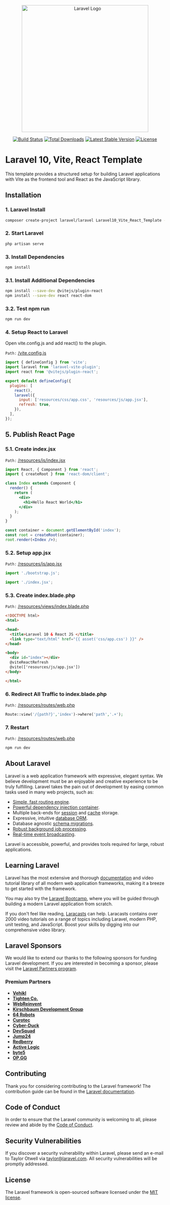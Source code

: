 <p align="center"><a href="https://laravel.com" target="_blank"><img src="https://raw.githubusercontent.com/laravel/art/master/logo-lockup/5%20SVG/2%20CMYK/1%20Full%20Color/laravel-logolockup-cmyk-red.svg" width="400" alt="Laravel Logo"></a></p>

<p align="center">
<a href="https://github.com/laravel/framework/actions"><img src="https://github.com/laravel/framework/workflows/tests/badge.svg" alt="Build Status"></a>
<a href="https://packagist.org/packages/laravel/framework"><img src="https://img.shields.io/packagist/dt/laravel/framework" alt="Total Downloads"></a>
<a href="https://packagist.org/packages/laravel/framework"><img src="https://img.shields.io/packagist/v/laravel/framework" alt="Latest Stable Version"></a>
<a href="https://packagist.org/packages/laravel/framework"><img src="https://img.shields.io/packagist/l/laravel/framework" alt="License"></a>
</p>

# Laravel 10, Vite, React Template

This template provides a structured setup for building Laravel applications with Vite as the frontend tool and React as the JavaScript library.

## Installation

### 1. Laravel Install

```bash
composer create-project laravel/laravel Laravel10_Vite_React_Template --prefer-dist
```

### 2. Start Laravel

```bash
php artisan serve
```

### 3. Install Dependencies

```bash
npm install
```

### 3.1. Install Additional Dependencies

```bash
npm install --save-dev @vitejs/plugin-react
npm install --save-dev react react-dom
```

### 3.2. Test npm run

```bash
npm run dev
```

### 4. Setup React to Laravel

Open vite.config.js and add react() to the plugin.

`Path:` [/vite.config.js]()

```javascript
import { defineConfig } from 'vite';
import laravel from 'laravel-vite-plugin';
import react from '@vitejs/plugin-react';

export default defineConfig({
  plugins: [
    react(),
    laravel({
      input: ['resources/css/app.css', 'resources/js/app.jsx'],
      refresh: true,
    }),
  ],
});
```

## 5. Publish React Page

### 5.1. Create index.jsx

`Path:` [/resources/js/index.jsx]()

```jsx
import React, { Component } from 'react';
import { createRoot } from 'react-dom/client';

class Index extends Component {
  render() {
    return (
      <div>
        <h1>Hello React World</h1>
      </div>
    );
  }
}

const container = document.getElementById('index');
const root = createRoot(container);
root.render(<Index />);
```

### 5.2. Setup app.jsx

`Path:` [/resources/js/app.jsx]() 

```jsx
import './bootstrap.js';

import './index.jsx';
```

### 5.3. Create index.blade.php

`Path:` [/resources/views/index.blade.php]()  

```html
<!DOCTYPE html>
<html>

<head>
  <title>Laravel 10 & React JS </title>
  <link type="text/html" href="{{ asset('css/app.css') }}" />
</head>

<body>
  <div id="index"></div>
  @viteReactRefresh
  @vite(['resources/js/app.jsx'])
</body>

</html>
```

### 6. Redirect All Traffic to index.blade.php

`Path:` [/resources/routes/web.php]()

```php
Route::view('/{path?}','index')->where('path','.+');
```

### 7. Restart

`Path:` [/resources/routes/web.php]() 

```bash
npm run dev
```

## About Laravel

Laravel is a web application framework with expressive, elegant syntax. We believe development must be an enjoyable and creative experience to be truly fulfilling. Laravel takes the pain out of development by easing common tasks used in many web projects, such as:

- [Simple, fast routing engine](https://laravel.com/docs/routing).
- [Powerful dependency injection container](https://laravel.com/docs/container).
- Multiple back-ends for [session](https://laravel.com/docs/session) and [cache](https://laravel.com/docs/cache) storage.
- Expressive, intuitive [database ORM](https://laravel.com/docs/eloquent).
- Database agnostic [schema migrations](https://laravel.com/docs/migrations).
- [Robust background job processing](https://laravel.com/docs/queues).
- [Real-time event broadcasting](https://laravel.com/docs/broadcasting).

Laravel is accessible, powerful, and provides tools required for large, robust applications.

## Learning Laravel

Laravel has the most extensive and thorough [documentation](https://laravel.com/docs) and video tutorial library of all modern web application frameworks, making it a breeze to get started with the framework.

You may also try the [Laravel Bootcamp](https://bootcamp.laravel.com), where you will be guided through building a modern Laravel application from scratch.

If you don't feel like reading, [Laracasts](https://laracasts.com) can help. Laracasts contains over 2000 video tutorials on a range of topics including Laravel, modern PHP, unit testing, and JavaScript. Boost your skills by digging into our comprehensive video library.

## Laravel Sponsors

We would like to extend our thanks to the following sponsors for funding Laravel development. If you are interested in becoming a sponsor, please visit the [Laravel Partners program](https://partners.laravel.com).

### Premium Partners

- **[Vehikl](https://vehikl.com/)**
- **[Tighten Co.](https://tighten.co)**
- **[WebReinvent](https://webreinvent.com/)**
- **[Kirschbaum Development Group](https://kirschbaumdevelopment.com)**
- **[64 Robots](https://64robots.com)**
- **[Curotec](https://www.curotec.com/services/technologies/laravel/)**
- **[Cyber-Duck](https://cyber-duck.co.uk)**
- **[DevSquad](https://devsquad.com/hire-laravel-developers)**
- **[Jump24](https://jump24.co.uk)**
- **[Redberry](https://redberry.international/laravel/)**
- **[Active Logic](https://activelogic.com)**
- **[byte5](https://byte5.de)**
- **[OP.GG](https://op.gg)**

## Contributing

Thank you for considering contributing to the Laravel framework! The contribution guide can be found in the [Laravel documentation](https://laravel.com/docs/contributions).

## Code of Conduct

In order to ensure that the Laravel community is welcoming to all, please review and abide by the [Code of Conduct](https://laravel.com/docs/contributions#code-of-conduct).

## Security Vulnerabilities

If you discover a security vulnerability within Laravel, please send an e-mail to Taylor Otwell via [taylor@laravel.com](mailto:taylor@laravel.com). All security vulnerabilities will be promptly addressed.

## License

The Laravel framework is open-sourced software licensed under the [MIT license](https://opensource.org/licenses/MIT).
